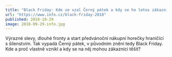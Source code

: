 ```yaml
---
title: "Black Friday: Kde se vzal Černý pátek a kdy se ho letos zákazníci dočkají?"
url: "https://www.info.cz/black-friday-2018"
published: 2018-10-29
image: 2018-09-29-info.jpg
---
```


Výrazné slevy, dlouhé fronty a start předvánoční nákupní horečky hraničící s&nbsp;šílenstvím. Tak vypadá Černý pátek, v&nbsp;původním znění tedy Black Friday. Kde a proč vlastně vznikl a kdy se na něj mohou zákazníci&nbsp;těšit?